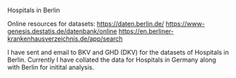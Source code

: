 Hospitals in Berlin

Online resources for datasets:
https://daten.berlin.de/
https://www-genesis.destatis.de/datenbank/online
https://en.berliner-krankenhausverzeichnis.de/app/search

I have sent and email to BKV and GHD (DKV) for the datasets of Hospitals in Berlin.
Currently I have collated the data for Hospitals in Germany along with Berlin for initital analysis.
